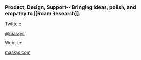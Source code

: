 ### Product, Design, Support-- Bringing ideas, polish, and empathy to [[Roam Research]].

Twitter:: 

[@maskys](https://twitter.com/maskys_)

Website::

[maskys.com](https://maskys.com)

